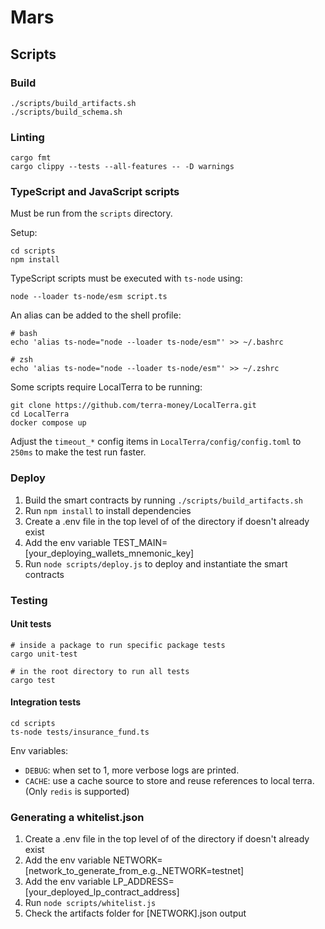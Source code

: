 # Mars
## Scripts

### Build

```
./scripts/build_artifacts.sh
./scripts/build_schema.sh
```

### Linting

```
cargo fmt
cargo clippy --tests --all-features -- -D warnings
```

### TypeScript and JavaScript scripts

Must be run from the `scripts` directory.

Setup:

```
cd scripts
npm install
```

TypeScript scripts must be executed with `ts-node` using:

```
node --loader ts-node/esm script.ts
```

An alias can be added to the shell profile:

```
# bash
echo 'alias ts-node="node --loader ts-node/esm"' >> ~/.bashrc

# zsh
echo 'alias ts-node="node --loader ts-node/esm"' >> ~/.zshrc
```

Some scripts require LocalTerra to be running:

```
git clone https://github.com/terra-money/LocalTerra.git
cd LocalTerra
docker compose up
```

Adjust the `timeout_*` config items in `LocalTerra/config/config.toml` to `250ms` to make the test run faster.

### Deploy

1. Build the smart contracts by running `./scripts/build_artifacts.sh`
2. Run `npm install` to install dependencies
3. Create a .env file in the top level of of the directory if doesn't already exist
4. Add the env variable TEST_MAIN=[your_deploying_wallets_mnemonic_key]
5. Run `node scripts/deploy.js` to deploy and instantiate the smart contracts

### Testing
#### Unit tests

```
# inside a package to run specific package tests
cargo unit-test

# in the root directory to run all tests
cargo test
```

#### Integration tests

```
cd scripts
ts-node tests/insurance_fund.ts
```

Env variables:
- `DEBUG`: when set to 1, more verbose logs are printed.
- `CACHE`: use a cache source to store and reuse references to local terra. (Only `redis` is supported)

### Generating a whitelist.json

1. Create a .env file in the top level of of the directory if doesn't already exist
2. Add the env variable NETWORK=[network_to_generate_from_e.g._NETWORK=testnet]
3. Add the env variable LP_ADDRESS=[your_deployed_lp_contract_address]
4. Run `node scripts/whitelist.js`
5. Check the artifacts folder for [NETWORK].json output
